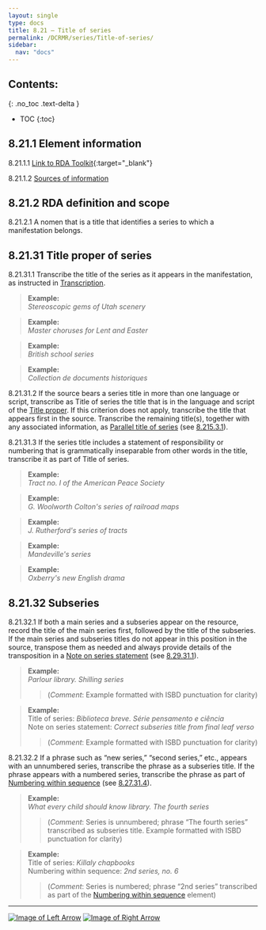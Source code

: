 ```yaml
---
layout: single
type: docs
title: 8.21 — Title of series
permalink: /DCRMR/series/Title-of-series/
sidebar:
  nav: "docs"
---
```


## Contents:
{: .no_toc .text-delta }

- TOC
{:toc}

## 8.21.1 Element information

<a name="8.21.1.1">8.21.1.1</a> [Link to RDA Toolkit](https://access.rdatoolkit.org/Content/Index?externalId=en-US_ala-0338d0e4-e62e-377f-80f8-f7b06b2f11a4){:target="_blank"}

<a name="8.21.1.2">8.21.1.2</a> [Sources of information](/DCRMR/series/#8011-sources-of-information)

## 8.21.2 RDA definition and scope

<a name="8.21.2.1">8.21.2.1</a> A nomen that is a title that identifies a series to which a manifestation belongs.

## 8.21.31 Title proper of series

<a name="8.21.31.1">8.21.31.1</a> Transcribe the title of the series as it appears in the manifestation, as instructed in [Transcription](/DCRMR/general-rules/Transcription/).

>**Example:**    
><CITE>Stereoscopic gems of Utah scenery</CITE>  

>**Example:**    
><CITE>Master choruses for Lent and Easter</CITE>  

>**Example:**    
><CITE>British school series</CITE>  

>**Example:**    
><CITE>Collection de documents historiques</CITE>  

<a name="8.21.31.2">8.21.31.2</a> If the source bears a series title in more than one language or script, transcribe as Title of series the title that is in the language and script of the [Title proper](/DCRMR/title/Title-proper/). If this criterion does not apply, transcribe the title that appears first in the source. Transcribe the remaining title(s), together with any associated information, as [Parallel title of series](/DCRMR/series/Parallel-title-of-series/) (see [8.215.3.1](/DCRMR/series/Parallel-title-of-series/#8.215.3.1)).

<a name="8.21.31.3">8.21.31.3</a> If the series title includes a statement of responsibility or numbering that is grammatically inseparable from other words in the title, transcribe it as part of Title of series.

>**Example:**    
><CITE>Tract no. I of the American Peace Society</CITE>  

>**Example:**    
><CITE>G. Woolworth Colton's series of railroad maps</CITE>  

>**Example:**    
><CITE>J. Rutherford's series of tracts</CITE>  

>**Example:**    
><CITE>Mandeville's series</CITE>  

>**Example:**    
><CITE>Oxberry's new English drama</CITE>  

## 8.21.32 Subseries

<a name="8.21.32.1">8.21.32.1</a> If both a main series and a subseries appear on the resource, record the title of the main series first, followed by the title of the subseries. If the main series and subseries titles do not appear in this position in the source, transpose them as needed and always provide details of the transposition in a [Note on series statement](/DCRMR/series/Note-on-series-statement/) (see [8.29.31.1](/DCRMR/series/Note-on-series-statement/#8.29.31.1)). 

>**Example:**  
><CITE>Parlour library. Shilling series</CITE>  
>>(*Comment*: Example formatted with ISBD punctuation for clarity)

>**Example:**  
>Title of series: <CITE>Biblioteca breve. Série pensamento e ciência</CITE>  
>Note on series statement: <CITE>Correct subseries title from final leaf verso</CITE>  
>>(*Comment*: Example formatted with ISBD punctuation for clarity)
  
<a name="8.21.32.2">8.21.32.2</a> If a phrase such as “new series,” “second series,” etc., appears with an unnumbered series, transcribe the phrase as a subseries title. If the phrase appears with a numbered series, transcribe the phrase as part of [Numbering within sequence](/DCRMR/series/Numbering-within-sequence/) (see [ 8.27.31.4](/DCRMR/series/Numbering-within-sequence/#8.27.31.4)).

>**Example:**  
><CITE>What every child should know library. The fourth series</CITE>  
>>(*Comment*: Series is unnumbered; phrase “The fourth series” transcribed as subseries title. Example formatted with ISBD punctuation for clarity) 

>**Example:**  
>Title of series: <CITE>Killaly chapbooks</CITE>   
>Numbering within sequence: <CITE>2nd series, no. 6</CITE>  
>>(*Comment*: Series is numbered; phrase “2nd series” transcribed as part of the [Numbering within sequence](/DCRMR/series/Numbering-within-sequence/) element)

---

[![Image of Left Arrow](https://rbms-bsc.github.io/DCRMR/assets/pictures/navigation/Arrow_Left.png "8.2 — Series statement")](/DCRMR/series/Series-statement/) [![Image of Right Arrow](https://rbms-bsc.github.io/DCRMR/assets/pictures/navigation/Arrow_Right.png "8.215 — Parallel title of series")](/DCRMR/series/Parallel-title-of-series/)  
